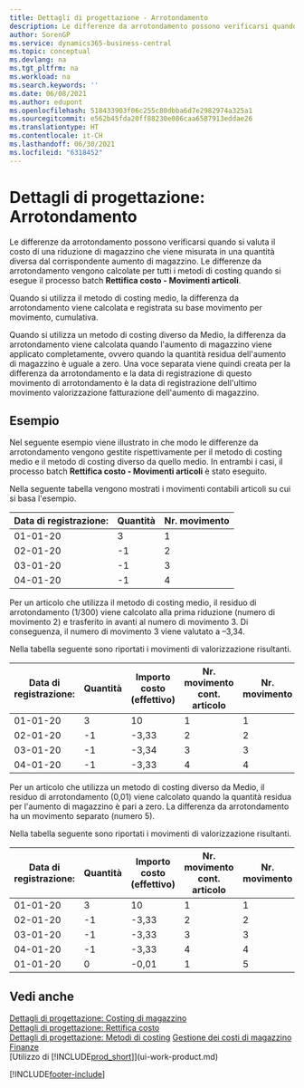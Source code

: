 ```yaml
---
title: Dettagli di progettazione - Arrotondamento
description: Le differenze da arrotondamento possono verificarsi quando si valuta il costo di una riduzione di magazzino che viene misurata in una quantità diversa dal corrispondente aumento di magazzino.
author: SorenGP
ms.service: dynamics365-business-central
ms.topic: conceptual
ms.devlang: na
ms.tgt_pltfrm: na
ms.workload: na
ms.search.keywords: ''
ms.date: 06/08/2021
ms.author: edupont
ms.openlocfilehash: 518433903f06c255c80dbba6d7e2982974a325a1
ms.sourcegitcommit: e562b45fda20ff88230e086caa6587913eddae26
ms.translationtype: HT
ms.contentlocale: it-CH
ms.lasthandoff: 06/30/2021
ms.locfileid: "6318452"
---
```

# <a name="design-details-rounding"></a>Dettagli di progettazione: Arrotondamento
Le differenze da arrotondamento possono verificarsi quando si valuta il costo di una riduzione di magazzino che viene misurata in una quantità diversa dal corrispondente aumento di magazzino. Le differenze da arrotondamento vengono calcolate per tutti i metodi di costing quando si esegue il processo batch **Rettifica costo - Movimenti articoli**.  

 Quando si utilizza il metodo di costing medio, la differenza da arrotondamento viene calcolata e registrata su base movimento per movimento, cumulativa.  

 Quando si utilizza un metodo di costing diverso da Medio, la differenza da arrotondamento viene calcolata quando l'aumento di magazzino viene applicato completamente, ovvero quando la quantità residua dell'aumento di magazzino è uguale a zero. Una voce separata viene quindi creata per la differenza da arrotondamento e la data di registrazione di questo movimento di arrotondamento è la data di registrazione dell'ultimo movimento valorizzazione fatturazione dell'aumento di magazzino.  

## <a name="example"></a>Esempio  
 Nel seguente esempio viene illustrato in che modo le differenze da arrotondamento vengono gestite rispettivamente per il metodo di costing medio e il metodo di costing diverso da quello medio. In entrambi i casi, il processo batch **Rettifica costo - Movimenti articoli** è stato eseguito.  

 Nella seguente tabella vengono mostrati i movimenti contabili articoli su cui si basa l'esempio.  

|Data di registrazione:|Quantità|Nr. movimento|  
|------------------|--------------|---------------|  
|01-01-20|3|1|  
|02-01-20|-1|2|  
|03-01-20|-1|3|  
|04-01-20|-1|4|  

 Per un articolo che utilizza il metodo di costing medio, il residuo di arrotondamento (1/300) viene calcolato alla prima riduzione (numero di movimento 2) e trasferito in avanti al numero di movimento 3. Di conseguenza, il numero di movimento 3 viene valutato a –3,34.  

 Nella tabella seguente sono riportati i movimenti di valorizzazione risultanti.  

|Data di registrazione:|Quantità|Importo costo (effettivo)|Nr. movimento cont. articolo|Nr. movimento|  
|------------------|--------------|----------------------------|---------------------------|---------------|  
|01-01-20|3|10|1|1|  
|02-01-20|-1|-3,33|2|2|  
|03-01-20|-1|-3,34|3|3|  
|04-01-20|-1|-3,33|4|4|  

 Per un articolo che utilizza un metodo di costing diverso da Medio, il residuo di arrotondamento (0,01) viene calcolato quando la quantità residua per l'aumento di magazzino è pari a zero. La differenza da arrotondamento ha un movimento separato (numero 5).  

 Nella tabella seguente sono riportati i movimenti di valorizzazione risultanti.  

|Data di registrazione:|Quantità|Importo costo (effettivo)|Nr. movimento cont. articolo|Nr. movimento|  
|------------------|--------------|----------------------------|---------------------------|---------------|  
|01-01-20|3|10|1|1|  
|02-01-20|-1|-3,33|2|2|  
|03-01-20|-1|-3,33|3|3|  
|04-01-20|-1|-3,33|4|4|  
|01-01-20|0|-0,01|1|5|  

## <a name="see-also"></a>Vedi anche  
 [Dettagli di progettazione: Costing di magazzino](design-details-inventory-costing.md)   
 [Dettagli di progettazione: Rettifica costo](design-details-cost-adjustment.md)   
 [Dettagli di progettazione: Metodi di costing](design-details-costing-methods.md) [Gestione dei costi di magazzino](finance-manage-inventory-costs.md)  
 [Finanze](finance.md)  
 [Utilizzo di [!INCLUDE[prod_short](includes/prod_short.md)]](ui-work-product.md)


[!INCLUDE[footer-include](includes/footer-banner.md)]